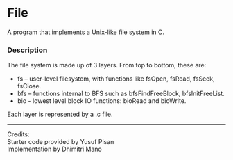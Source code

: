 # File

A program that implements a Unix-like file system in C.

### Description

The file system is made up of 3 layers. From top to bottom, these are:

- fs – user-level filesystem, with functions like fsOpen, fsRead, fsSeek, fsClose.
- bfs – functions internal to BFS such as bfsFindFreeBlock, bfsInitFreeList.
- bio - lowest level block IO functions: bioRead and bioWrite.

Each layer is represented by a .c file.

---

Credits:<br>
Starter code provided by Yusuf Pisan<br>
Implementation by Dhimitri Mano
